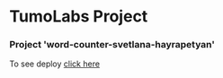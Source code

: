 # TumoLabs Project

### Project 'word-counter-svetlana-hayrapetyan'
To see deploy [click here](https://svetlana090501.github.io/word-counter-svetlana-hayrapetyan/)
